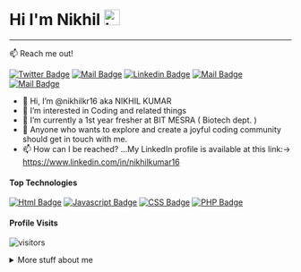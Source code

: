 ### <h1> Hi I'm Nikhil <img src="https://user-images.githubusercontent.com/1303154/88677602-1635ba80-d120-11ea-84d8-d263ba5fc3c0.gif" width="28px" height="28px" alt="hi"> 
</h1> 
  <hr>

:mailbox: Reach me out!

[![Twitter Badge](https://img.shields.io/badge/-@nikhilkr16-1ca0f1?style=flat&labelColor=1ca0f1&logo=twitter&logoColor=white&link=https://twitter.com/Nik_kr369)](https://twitter.com/Nik_kr369)
[![Mail Badge](https://img.shields.io/badge/-Nikhil-e74c3c?style=flat&labelColor=e74c3c&logo=youtube&logoColor=white)](https://www.youtube.com/@NIKHILKUMAR-ui9lg)
[![Linkedin Badge](https://img.shields.io/badge/-Nikhil-0e76a8?style=flat&labelColor=0e76a8&logo=linkedin&logoColor=white)](https://www.linkedin.com/in/nikhilkumar16) [![Mail Badge](https://img.shields.io/badge/-@nikhil_kr16-e84393?style=flat&labelColor=e84393&logo=instagram&logoColor=white)](https://www.instagram.com/_nikhil_kr16/) 
[![Mail Badge](https://img.shields.io/badge/-nikhilkr16-c0392b?style=flat&labelColor=c0392b&logo=gmail&logoColor=white)](mailto:nikhil.kr16082002@gmail.com)

- 👋 Hi, I’m @nikhilkr16 aka NIKHIL KUMAR <br>
- 👀 I’m interested in Coding and related things <br>
- 🌱 I’m currently a 1st year fresher at BIT MESRA ( Biotech dept. )<br>
- 💞️ Anyone who wants to explore and create a joyful coding community should get in touch with me.<br>
- 📫 How can I be reached? ...My LinkedIn profile is available at this link:-> https://www.linkedin.com/in/nikhilkumar16


#### Top Technologies

<!-- TODO: Make technologies links takes you to repositories -->

[![Html Badge](https://img.shields.io/badge/-Html-61DBFB?style=for-the-badge&labelColor=black&logo=react&logoColor=61DBFB)](#)
[![Javascript Badge](https://img.shields.io/badge/-Javascript-F0DB4F?style=for-the-badge&labelColor=black&logo=javascript&logoColor=F0DB4F)](#) 
[![CSS Badge](https://img.shields.io/badge/-CSS-007acc?style=for-the-badge&labelColor=black&logo=typescript&logoColor=007acc)](#) 
[![PHP Badge](https://img.shields.io/badge/-PHP-e535ab?style=for-the-badge&labelColor=black&logo=node.js&logoColor=e535ab)](#)


#### Profile Visits 
![visitors](https://visitor-badge.glitch.me/badge?page_id=nikhilkr16.nikhilkr16&left_color=green&right_color=red)


<details>
<summary>
  More stuff about me
</summary>

<br >


#### Bizness
- :paperclip: [My Resume/CV](https://github.com/ipenywis/nikhilkr16/blob/master/resumes/resume%20v1.0.pdf)
- :email: nikhil.kr16082002@gmail.com



#### Github Stats

![Nikhil's github stats](https://github-readme-stats.vercel.app/api?username=nikhilkr16&count_private=true&theme=tokyonight&hide=contribs,prs)

  
  </details>
